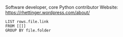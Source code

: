 Software developer, core Python contributor
Website: https://rhettinger.wordpress.com/about/

```dataview
LIST rows.file.link
FROM [[]]
GROUP BY file.folder
```
